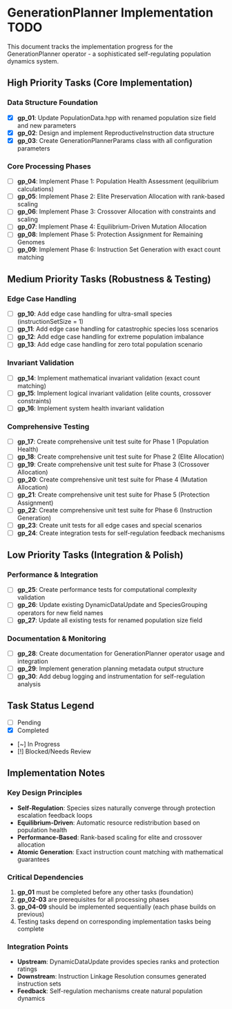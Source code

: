 # GenerationPlanner Implementation TODO

This document tracks the implementation progress for the GenerationPlanner operator - a sophisticated self-regulating population dynamics system.

## High Priority Tasks (Core Implementation)

### Data Structure Foundation
- [x] **gp_01**: Update PopulationData.hpp with renamed population size field and new parameters
- [x] **gp_02**: Design and implement ReproductiveInstruction data structure  
- [x] **gp_03**: Create GenerationPlannerParams class with all configuration parameters

### Core Processing Phases
- [ ] **gp_04**: Implement Phase 1: Population Health Assessment (equilibrium calculations)
- [ ] **gp_05**: Implement Phase 2: Elite Preservation Allocation with rank-based scaling
- [ ] **gp_06**: Implement Phase 3: Crossover Allocation with constraints and scaling
- [ ] **gp_07**: Implement Phase 4: Equilibrium-Driven Mutation Allocation
- [ ] **gp_08**: Implement Phase 5: Protection Assignment for Remaining Genomes
- [ ] **gp_09**: Implement Phase 6: Instruction Set Generation with exact count matching

## Medium Priority Tasks (Robustness & Testing)

### Edge Case Handling
- [ ] **gp_10**: Add edge case handling for ultra-small species (instructionSetSize = 1)
- [ ] **gp_11**: Add edge case handling for catastrophic species loss scenarios
- [ ] **gp_12**: Add edge case handling for extreme population imbalance
- [ ] **gp_13**: Add edge case handling for zero total population scenario

### Invariant Validation
- [ ] **gp_14**: Implement mathematical invariant validation (exact count matching)
- [ ] **gp_15**: Implement logical invariant validation (elite counts, crossover constraints)
- [ ] **gp_16**: Implement system health invariant validation

### Comprehensive Testing
- [ ] **gp_17**: Create comprehensive unit test suite for Phase 1 (Population Health)
- [ ] **gp_18**: Create comprehensive unit test suite for Phase 2 (Elite Allocation)
- [ ] **gp_19**: Create comprehensive unit test suite for Phase 3 (Crossover Allocation)
- [ ] **gp_20**: Create comprehensive unit test suite for Phase 4 (Mutation Allocation)
- [ ] **gp_21**: Create comprehensive unit test suite for Phase 5 (Protection Assignment)
- [ ] **gp_22**: Create comprehensive unit test suite for Phase 6 (Instruction Generation)
- [ ] **gp_23**: Create unit tests for all edge cases and special scenarios
- [ ] **gp_24**: Create integration tests for self-regulation feedback mechanisms

## Low Priority Tasks (Integration & Polish)

### Performance & Integration
- [ ] **gp_25**: Create performance tests for computational complexity validation
- [ ] **gp_26**: Update existing DynamicDataUpdate and SpeciesGrouping operators for new field names
- [ ] **gp_27**: Update all existing tests for renamed population size field

### Documentation & Monitoring
- [ ] **gp_28**: Create documentation for GenerationPlanner operator usage and integration
- [ ] **gp_29**: Implement generation planning metadata output structure
- [ ] **gp_30**: Add debug logging and instrumentation for self-regulation analysis

## Task Status Legend
- [ ] Pending
- [x] Completed
- [~] In Progress
- [!] Blocked/Needs Review

## Implementation Notes

### Key Design Principles
- **Self-Regulation**: Species sizes naturally converge through protection escalation feedback loops
- **Equilibrium-Driven**: Automatic resource redistribution based on population health
- **Performance-Based**: Rank-based scaling for elite and crossover allocation
- **Atomic Generation**: Exact instruction count matching with mathematical guarantees

### Critical Dependencies
1. **gp_01** must be completed before any other tasks (foundation)
2. **gp_02-03** are prerequisites for all processing phases
3. **gp_04-09** should be implemented sequentially (each phase builds on previous)
4. Testing tasks depend on corresponding implementation tasks being complete

### Integration Points
- **Upstream**: DynamicDataUpdate provides species ranks and protection ratings
- **Downstream**: Instruction Linkage Resolution consumes generated instruction sets
- **Feedback**: Self-regulation mechanisms create natural population dynamics